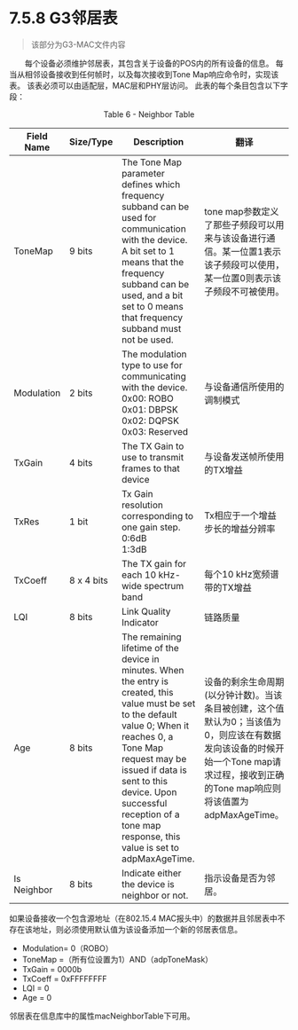 # 7.5.8 G3邻居表
>该部分为G3-MAC文件内容

　　每个设备必须维护邻居表，其包含关于设备的POS内的所有设备的信息。 每当从相邻设备接收到任何帧时，以及每次接收到Tone Map响应命令时，实现该表。 该表必须可以由适配层，MAC层和PHY层访问。 此表的每个条目包含以下字段：

<center>Table 6 - Neighbor Table</center>

Field Name|Size/Type|Description|翻译
----|----|---|----
ToneMap|9 bits|The Tone Map parameter defines which frequency subband can be used for communication with the device. A bit set to 1 means that the frequency subband can be used, and a bit set to 0 means that frequency subband must not be used.|tone map参数定义了那些子频段可以用来与该设备进行通信。某一位置1表示该子频段可以使用，某一位置0则表示该子频段不可被使用。
Modulation|2 bits|The modulation type to use for communicating with the device.<br>0x00: ROBO<br>0x01: DBPSK<br>0x02: DQPSK<br>0x03: Reserved|与设备通信所使用的调制模式
TxGain|4 bits|The TX Gain to use to transmit frames to that device|与设备发送帧所使用的TX增益
TxRes|1 bit|Tx Gain resolution corresponding to one gain step.<br>0:6dB<br>1:3dB|Tx相应于一个增益步长的增益分辨率
TxCoeff|8 x 4 bits|The TX gain for each 10 kHz-wide spectrum band|每个10 kHz宽频谱带的TX增益
LQI|8 bits|Link Quality Indicator|链路质量
Age|8 bits|The remaining lifetime of the device in minutes. When the entry is created, this value must be set to the default value 0; When it reaches 0, a Tone Map request may be issued if data is sent to this device. Upon successful reception of a tone map response, this value is set to adpMaxAgeTime.|设备的剩余生命周期(以分钟计数)。当该条目被创建，这个值默认为0；当该值为0，则应该在有数据发向该设备的时候开始一个Tone map请求过程，接收到正确的Tone map响应则将该值置为adpMaxAgeTime。
Is Neighbor|8 bits|Indicate either the device is neighbor or not.|指示设备是否为邻居。

如果设备接收一个包含源地址（在802.15.4 MAC报头中）的数据并且邻居表中不存在该地址，则必须使用默认值为该设备添加一个新的邻居表信息。

- Modulation= 0（ROBO）
- ToneMap =（所有位设置为1）AND（adpToneMask）
- TxGain = 0000b
- TxCoeff = 0xFFFFFFFF
- LQI = 0
- Age = 0

邻居表在信息库中的属性macNeighborTable下可用。
